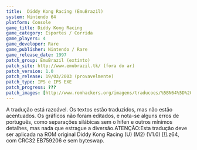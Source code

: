 ```yaml
---
title:  Diddy Kong Racing (EmuBrazil)
system: Nintendo 64
platform: Console
game_title: Diddy Kong Racing
game_category: Esportes / Corrida
game_players: 4
game_developer: Rare
game_publisher: Nintendo / Rare
game_release_date: 1997
patch_group: EmuBrazil (extinto)
patch_site: http://www.emubrazil.tk/ (fora do ar)
patch_version: 1.0
patch_release: 19/03/2003 (provavelmente)
patch_type: IPS e IPS EXE
patch_progress: ???
patch_images: [http://www.romhackers.org/imagens/traducoes/%5BN64%5D%20Diddy%20Kong%20Racing%20-%20Guto%20-%201.jpg,http://www.romhackers.org/imagens/traducoes/%5BN64%5D%20Diddy%20Kong%20Racing%20-%20Guto%20-%202.jpg,http://www.romhackers.org/imagens/traducoes/%5BN64%5D%20Diddy%20Kong%20Racing%20-%20Guto%20-%203.jpg]
---
```

A tradução está razoável. Os textos estão traduzidos, mas não estão acentuados. Os gráficos não foram editados, e nota-se alguns erros de português, como separações silábicas sem o hífen e outros mínimos detalhes, mas nada que estrague a diversão.ATENÇÃO:Esta tradução deve ser aplicada na ROM original Diddy Kong Racing (U) (M2) (V1.0) [!].z64, com CRC32 EB759206 e sem byteswap.
